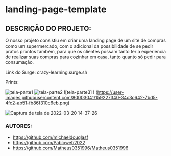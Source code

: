 # landing-page-template

## DESCRIÇÃO DO PROJETO:

O nosso projeto consistiu em criar uma landing page de um site de compras como um supermercado, com o adicional da possibilidade de se pedir pratos prontos também, para que os clientes possam tanto ter a experiencia de realizar suas compras para cozinhar em casa, tanto quanto só pedir para consumação.



Link do Surge:
crazy-learning.surge.sh

Prints:

![tela-parte1](https://user-images.githubusercontent.com/99002422/159186857-3c3a6254-41ad-4d56-b3a9-19a6b98816ea.png)
![tela-parte2](https://user-images.githubusercontent.com/99002422/159186866-c17a536e-bf5c-4779-8291-fbc3e55d006b.png)
![tela-parte3] ! (https://user-images.githubusercontent.com/80003041/159227340-34c3c642-7bd5-4fc2-ab51-fb86f310c6eb.png)

![Captura de tela de 2022-03-20 14-37-26](https://user-images.githubusercontent.com/99002422/159186879-2df3bf69-01c4-465b-8c39-1c307d03b62b.png)



 ### AUTORES:

- https://github.com/michaeldouglasf
- https://github.com/Pabloweb2022
- https://github.com/Matheus0351996/Matheus0351996

